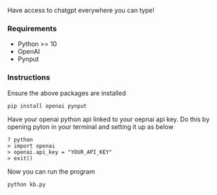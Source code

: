 Have access to chatgpt everywhere you can type!


### Requirements
- Python >= 10
- OpenAI
- Pynput


### Instructions
Ensure the above packages are installed

```
pip install openai pynput
```

Have your openai python api linked to your oepnai api key. Do this by opening pyton in your terminal and setting it up as below

```
? python
> import openai
> openai.api_key = "YOUR_API_KEY"
> exit()
```

Now you can run the program

```
python kb.py
```

